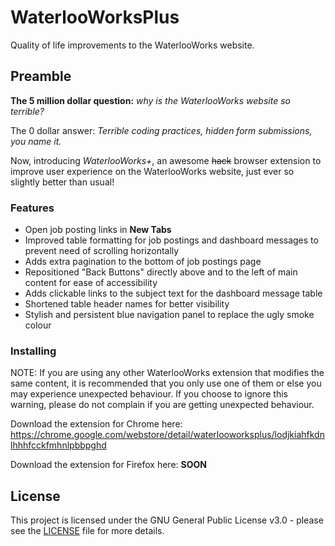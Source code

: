 # WaterlooWorksPlus

Quality of life improvements to the WaterlooWorks website.

## Preamble

**The 5 million dollar question:** _why is the WaterlooWorks website so terrible?_

The 0 dollar answer: _Terrible coding practices, hidden form submissions, you name it._

Now, introducing _WaterlooWorks+_, an awesome ~~hack~~ browser extension to improve user experience on the WaterlooWorks website, just ever so slightly better than usual!

### Features

* Open job posting links in **New Tabs**
* Improved table formatting for job postings and dashboard messages to prevent need of scrolling horizontally
* Adds extra pagination to the bottom of job postings page
* Repositioned "Back Buttons" directly above and to the left of main content for ease of accessibility
* Adds clickable links to the subject text for the dashboard message table
* Shortened table header names for better visibility
* Stylish and persistent blue navigation panel to replace the ugly smoke colour

### Installing

NOTE: If you are using any other WaterlooWorks extension that modifies the same content,
it is recommended that you only use one of them or else you may experience unexpected behaviour.
If you choose to ignore this warning, please do not complain if you are getting unexpected behaviour.

Download the extension for Chrome here: https://chrome.google.com/webstore/detail/waterlooworksplus/lodjkiahfkdnlhhhfcckfmhnlpbbpghd

Download the extension for Firefox here: **SOON**

## License

This project is licensed under the GNU General Public License v3.0 - please see the [LICENSE](LICENSE) file for more details.
